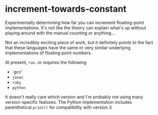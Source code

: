 # increment-towards-constant
Experimentally determining how far you can increment floating-point implementations. It's not like the theory can explain what's up without playing around with the manual counting or anything...

Not an incredibly exciting piece of work, but it definitely points to the fact that these languages have the same or very similar underlying implementations of floating point numbers.

At present, `run.sh` requires the following
- `gcc'
- `javac`
- `ruby`
- `python`

It doesn't really care which version and I'm probably not using many version-specific features. The Python implementation includes parenthetical `print()` for compatibility with version 3.
